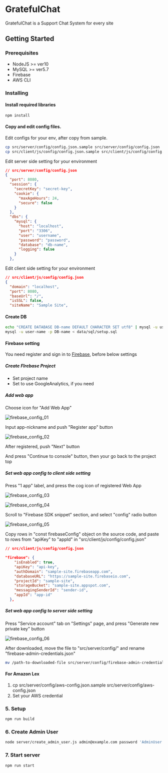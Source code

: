# GratefulChat

GratefulChat is a Support Chat System for every site



## Getting Started

### Prerequisites

* NodeJS >= ver10
* MySQL >= ver5.7
* Firebase
* AWS CLI


### Installing

#### Install required libraries

```bash
npm install
```



#### Copy and edit config files.

Edit configs for your env, after copy from sample.

```bash
cp src/server/config/config.json.sample src/server/config/config.json
cp src/client/js/config/config.json.sample src/client/js/config/config.json
```

Edit server side setting  for your environment

```json
// src/server/config/config.json
{
  "port": 8080,
  "session": {
    "secretKey": "secret-key",
    "cookie": {
      "maxAgeHours": 24,
      "secure": false
    }
  },
  "dbs": {
    "mysql": {
      "host": "localhost",
      "port": "3306",
      "user": "username",
      "password": "password",
      "database": "db-name",
      "logging": false
    }
  },
```



Edit client side setting  for your environment

```json
// src/client/js/config/config.json
{
  "domain": "localhost",
  "port": 8080,
  "baseUrl": "/",
  "isSSL": false,
  "siteName": "Sample Site",
```



#### Create DB

```bash
echo "CREATE DATABASE DB-name DEFAULT CHARACTER SET utf8" | mysql -u user-name -p
mysql -u user-name -p DB-name < data/sql/setup.sql
```



#### Firebase setting

You need register and sign in to [Firebase](https://firebase.google.com/), before below settings

##### Create FIrebase Project

* Set project name
* Set to use GoogleAnalytics, if you need

##### Add web app

Choose icon for "Add Web App"

 ![firebase_config_01](https://raw.githubusercontent.com/uzura8/expressbird/dev_gc/src/doc/assets/img/firebase_config_01.png)

Input app-nickname and push "Register app" button

 ![firebase_config_02](https://raw.githubusercontent.com/uzura8/expressbird/dev_gc/src/doc/assets/img/firebase_config_02.png)

After registered, push "Next" button

And press "Continue to  console" button, then your go back to the project top

##### Set web app config to client side setting

Press "1 app" label, and press the cog icon of registered Web App

 ![firebase_config_03](https://raw.githubusercontent.com/uzura8/expressbird/dev_gc/src/doc/assets/img/firebase_config_03.png)

 ![firebase_config_04](https://raw.githubusercontent.com/uzura8/expressbird/dev_gc/src/doc/assets/img/firebase_config_04.png)

Scroll to "Firebase SDK snippet" section, and select "config" radio button

 ![firebase_config_05](https://raw.githubusercontent.com/uzura8/expressbird/dev_gc/src/doc/assets/img/firebase_config_05.png)

Copy rows in "const firebaseConfig" object on the source code, and paste to  rows from "apiKey" to "appId" in "src/client/js/config/config.json"

```  json
// src/client/js/config/config.json

"firebase": {
    "isEnabled": true,
    "apiKey": "api-key",
    "authDomain": "sample-site.firebaseapp.com",
    "databaseURL": "https://sample-site.firebaseio.com",
    "projectId": "sample-site",
    "storageBucket": "sample-site.appspot.com",
    "messagingSenderId": "sender-id",
    "appId": "app-id"
  },
```

##### Set web app config to server side setting

Press "Service account" tab on "Settings" page, and press "Generate new private key" button

 ![firebase_config_06](https://raw.githubusercontent.com/uzura8/expressbird/dev_gc/src/doc/assets/img/firebase_config_06.jpg)

After downloaded, move the file to "src/server/config/" and rename "firebase-admin-credentials.json"

```bash
mv /path-to-downloaded-file src/server/config/firebase-admin-credentials.json
```



#### For Amazon Lex

1. cp src/server/config/aws-config.json.sample src/server/config/aws-config.json
2. Set your AWS credential

### 5. Setup ###

```bash
npm run build
```


### 6. Create Admin User ###

```bash
node server/create_admin_user.js admin@example.com password 'AdminUser'
```

### 7. Start server ###

```bash
npm run start
```
